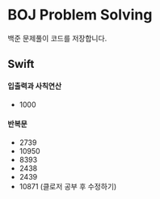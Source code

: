 # BOJ Problem Solving
 백준 문제풀이 코드를 저장합니다.

## Swift
#### 입출력과 사칙연산
- 1000
#### 반복문
- 2739
- 10950
- 8393
- 2438
- 2439
- 10871 (클로저 공부 후 수정하기)

